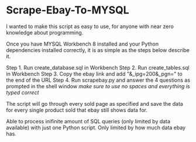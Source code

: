 # Scrape-Ebay-To-MYSQL

I wanted to make this script as easy to use, for anyone with near zero knowledge about programming.

Once you have MYSQL Workbench 8 installed and your Python dependencies installed correctly, it is as simple as the steps below describe it.

Step 1. Run create_database.sql in Workbench
Step 2. Run create_tables.sql in Workbench
Step 3. Copy the ebay link and add "&_ipg=200&_pgn=" to the end of the URL
Step 4. Run scrapebay.py and answer the 4 questions as prompted in the shell window *make sure to use no spaces and everything is typed correct*

The script will go through every sold page as specified and save the data for every single product sold that ebay still shows data for. 

Able to process inifinite amount of SQL queries (only limited by data available) with just one Python script. 
Only limited by how much data ebay has.
